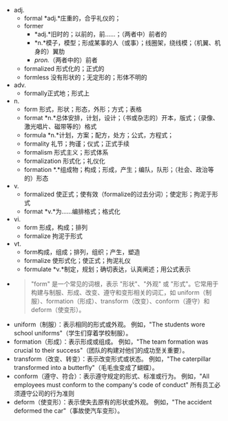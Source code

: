 - adj.
	- formal *adj.*庄重的，合乎礼仪的；
	- former
		- *adj.*旧时的；以前的，前……；（两者中）前者的
		- *n.*模子，模型；形成某事的人（或事）；线圈架，绕线模；（机翼、机身的）翼肋
		- *pron.*（两者中的）前者
	- formalized 形式化的；正式的
	- formless 没有形状的；无定形的；形体不明的
- adv.
	- formally正式地；形式上
- n.
	- form 形式，形状；形态，外形；方式；表格
	- format *n.*总体安排，计划，设计；（书或杂志的）开本，版式；（录像、激光唱片、磁带等的）格式
	- formula *n.*计划，方案；配方，处方；公式，方程式；
	- formality 礼节；拘谨；仪式；正式手续
	- formalism 形式主义；形式体系
	- formalization 形式化；礼仪化
	- formation *.*组成物；构成；形成，产生；编队，队形；（社会、政治等的）形态
- v.
	- formalized 使正式；使有效（formalize的过去分词）；使定形；拘泥于形式
	- format  *v.*为……编排格式；格式化
- vi.
	- form 形成，构成；排列
	- formalize 拘泥于形式
- vt.
	- form构成，组成；排列，组织；产生，塑造
	- formalize 使形式化；使正式；拘泥礼仪
	- formulate *v.*制定，规划；确切表达，认真阐述；用公式表示
- >"form" 是一个常见的词根，表示 "形状"、"外观" 或 "形式"。它常用于构建与制服、形成、改变、遵守和变形相关的词汇，如 uniform（制服）、formation（形成）、transform（改变）、conform（遵守）和 deform（使变形）。
- uniform（制服）：表示相同的形式或外观。
  例如，"The students wore school uniforms"（学生们穿着学校制服）。
- formation（形成）：表示形成或组成。
  例如，"The team formation was crucial to their success"（团队的构建对他们的成功至关重要）。
- transform（改变、转变）：表示改变形式或状态。
  例如，"The caterpillar transformed into a butterfly"（毛毛虫变成了蝴蝶）。
- conform（遵守、符合）：表示遵守规定的形式、标准或行为。
  例如，"All employees must conform to the company's code of conduct"
  所有员工必须遵守公司的行为准则
- deform（使变形）：表示使失去原有的形状或外观。
  例如，"The accident deformed the car"（事故使汽车变形）。